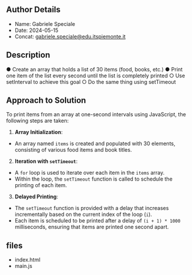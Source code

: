 ## Author Details

* Name: Gabriele Speciale
* Date: 2024-05-15
* Concat: gabriele.speciale@edu.itspiemonte.it



## Description

● Create an array that holds a list of 30 items (food, books, etc.)
● Print one item of the list every second until the list is completely printed
 ○ Use setInterval to achieve this goal
 ○ Do the same thing using setTimeout


## Approach to Solution

To print items from an array at one-second intervals using JavaScript, the following steps are taken:

1. **Array Initialization**:
- An array named `items` is created and populated with 30 elements, consisting of various food items and book titles.

2. **Iteration with `setTimeout`**:
- A `for` loop is used to iterate over each item in the `items` array.
- Within the loop, the `setTimeout` function is called to schedule the printing of each item.

3. **Delayed Printing**:
- The `setTimeout` function is provided with a delay that increases incrementally based on the current index of the loop (`i`).
- Each item is scheduled to be printed after a delay of `(i + 1) * 1000` milliseconds, ensuring that items are printed one second apart.



## files

* index.html
* main.js

